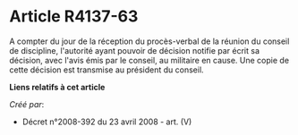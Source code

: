 # Article R4137-63

A compter du jour de la réception du procès-verbal de la réunion du conseil de discipline, l'autorité ayant pouvoir de
décision notifie par écrit sa décision, avec l'avis émis par le conseil, au militaire en cause. Une copie de cette décision
est transmise au président du conseil.

**Liens relatifs à cet article**

_Créé par_:

  - Décret n°2008-392 du 23 avril 2008 - art. (V)
